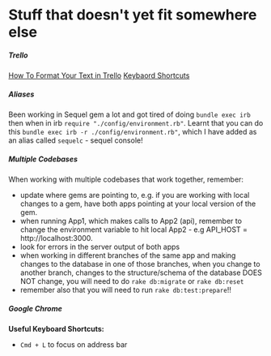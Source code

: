 # Stuff that doesn't yet fit somewhere else

##### Trello
[How To Format Your Text in Trello](http://help.trello.com/article/821-using-markdown-in-trello)
[Keybaord Shortcuts](https://trello.com/shortcuts)


##### Aliases

Been working in Sequel gem a lot and got tired of doing `bundle exec irb` then when in irb `require "./config/environment.rb"`.
Learnt that you can do this `bundle exec irb -r ./config/environment.rb"`, which I have added as an alias called `sequelc` - sequel console!

##### Multiple Codebases
When working with multiple codebases that work together, remember:
- update where gems are pointing to, e.g. if you are working with local changes to a gem, have both apps pointing at your local version of the gem.
- when running App1, which makes calls to App2 (api), remember to change the environment variable to hit local App2 - e.g API_HOST = http://localhost:3000.
- look for errors in the server output of both apps
- when working in different branches of the same app and making changes to the database in one of those branches, when you change to another branch, changes to the structure/schema of the database DOES NOT change, you will need to do `rake db:migrate` or `rake db:reset`
- remember also that you will need to run `rake db:test:prepare`!!


##### Google Chrome
**Useful Keyboard Shortcuts:**
- `Cmd + L` to focus on address bar
